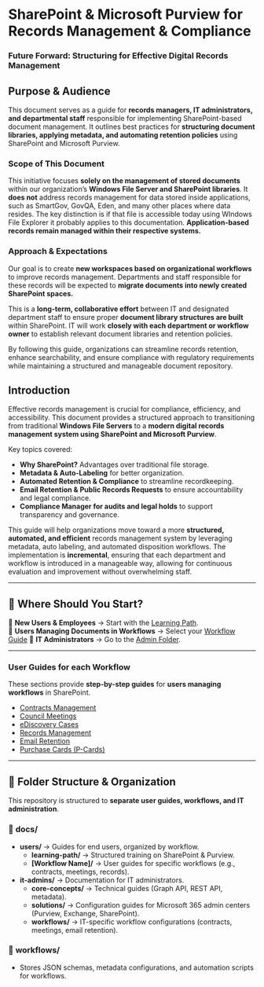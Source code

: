 # SharePoint & Microsoft Purview for Records Management & Compliance
### Future Forward: Structuring for Effective Digital Records Management

## Purpose & Audience

This document serves as a guide for **records managers, IT administrators, and departmental staff** responsible for implementing SharePoint-based document management. It outlines best practices for **structuring document libraries, applying metadata, and automating retention policies** using SharePoint and Microsoft Purview.

### Scope of This Document

This initiative focuses **solely on the management of stored documents** within our organization’s **Windows File Server and SharePoint libraries**. It **does not** address records management for data stored inside applications, such as SmartGov, GovQA, Eden, and many other places where data resides. The key distinction is if that file is accessible today using WIndows File Explorer it probably applies to this documentation. **Application-based records remain managed within their respective systems.**

### Approach & Expectations

Our goal is to create **new workspaces based on organizational workflows** to improve records management. Departments and staff responsible for these records will be expected to **migrate documents into newly created SharePoint spaces.**

This is a **long-term, collaborative effort** between IT and designated department staff to ensure proper **document library structures are built** within SharePoint. IT will work **closely with each department or workflow owner** to establish relevant document libraries and retention policies.

By following this guide, organizations can streamline records retention, enhance searchability, and ensure compliance with regulatory requirements while maintaining a structured and manageable document repository.

## Introduction

Effective records management is crucial for compliance, efficiency, and accessibility. This document provides a structured approach to transitioning from traditional **Windows File Servers** to a **modern digital records management system using SharePoint and Microsoft Purview**.

Key topics covered:

- **Why SharePoint?** Advantages over traditional file storage.
- **Metadata & Auto-Labeling** for better organization.
- **Automated Retention & Compliance** to streamline recordkeeping.
- **Email Retention & Public Records Requests** to ensure accountability and legal compliance.
- **Compliance Manager for audits and legal holds** to support transparency and governance.

This guide will help organizations move toward a more **structured, automated, and efficient** records management system by leveraging metadata, auto labeling, and automated disposition workflows. The implementation is **incremental**, ensuring that each department and workflow is introduced in a manageable way, allowing for continuous evaluation and improvement without overwhelming staff.

---

## 📌 Where Should You Start?
🔹 **New Users & Employees** → Start with the [Learning Path](docs/learning-path/0-tableofcontents.md).  
🔹 **Users Managing Documents in Workflows** → Select your [Workflow Guide](docs/users/)
🔹 **IT Administrators** → Go to the [Admin Folder](docs/it-admins/).  

---

### **User Guides for each Workflow**
These sections provide **step-by-step guides** for **users managing workflows** in SharePoint.

- [Contracts Management](docs/users/contracts/)
- [Council Meetings](docs/users/council-meetings/)
- [eDiscovery Cases](docs/users/purview/ediscovery/)
- [Records Management](docs/users/purview/records-management/)
- [Email Retention](docs/users/email-retention/)
- [Purchase Cards (P-Cards)](docs/users/purchase-cards/)

---

## 📂 Folder Structure & Organization
This repository is structured to **separate user guides, workflows, and IT administration**.

### 📁 **docs/**
- **users/** → Guides for end users, organized by workflow.
  - **learning-path/** → Structured training on SharePoint & Purview.
  - **[Workflow Name]/** → User guides for specific workflows (e.g., contracts, meetings, records).
- **it-admins/** → Documentation for IT administrators.
  - **core-concepts/** → Technical guides (Graph API, REST API, metadata).
  - **solutions/** → Configuration guides for Microsoft 365 admin centers (Purview, Exchange, SharePoint).
  - **workflows/** → IT-specific workflow configurations (contracts, meetings, email retention).

### 📁 **workflows/**
- Stores JSON schemas, metadata configurations, and automation scripts for workflows. 